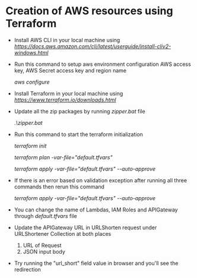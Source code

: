 # Creation of AWS resources using Terraform

- Install AWS CLI in your local machine using *https://docs.aws.amazon.com/cli/latest/userguide/install-cliv2-windows.html*

- Run this command to setup aws environment configuration AWS access key, AWS Secret access key and region name 

    *aws configure*

- Install Terraform in your local machine  using *https://www.terraform.io/downloads.html*

- Update all the zip packages by running *zipper.bat* file

    *.\zipper.bat*

- Run this command to start the terraform initialization

    *terraform init*

    *terraform plan -var-file="default.tfvars"*

    *terraform apply -var-file="default.tfvars" --auto-approve*

- If there is an error based on validation exception after running all three commands then rerun this command

    *terraform apply -var-file="default.tfvars" --auto-approve*

- You can change the name of Lambdas, IAM Roles and APIGateway through *default.tfvars* file

- Update the APIGateway URL in URLShorten request under URLShortener Collection at both places 

    1. URL of Request
    2. JSON input body 

- Try running the "url_short" field value in browser and you'll see the redirection 